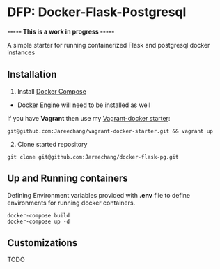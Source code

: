 DFP: Docker-Flask-Postgresql 
============================
**----- This is a work in progress -----**

A simple starter for running containerized Flask and postgresql docker instances


## Installation

1. Install [Docker Compose](https://www.docker.com/)
- Docker Engine will need to be installed as well

If you have **Vagrant** then use my [Vagrant-docker starter](https://github.com/Jareechang/vagrant-docker-starter):

```
git@github.com:Jareechang/vagrant-docker-starter.git && vagrant up
```

2. Clone started repository 
```
git clone git@github.com:Jareechang/docker-flask-pg.git
```

## Up and Running containers 

Defining Environment variables provided with **.env** file to define environments for running docker containers.

```
docker-compose build
docker-compose up -d
```

## Customizations 

TODO
